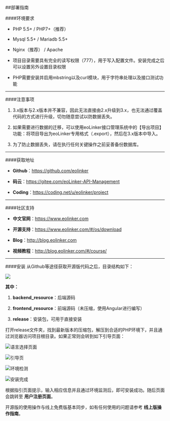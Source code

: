 ##部署指南

####环境要求
- PHP 5.5+ / PHP7+（推荐）

- Mysql 5.5+ / Mariadb 5.5+

- Nginx（推荐） / Apache

- 项目目录需要具有完全的读写权限（777），用于写入配置文件。安装完成之后可以设置另外设置目录权限

- PHP需要安装并启用mbstring以及curl模块，用于字符串处理以及接口测试功能

------------


####注意事项
1. 3.x版本与2.x版本并不兼容，因此无法直接由2.x升级到3.x，也无法通过覆盖代码的方式进行升级，切勿随意尝试以防数据丢失。

2. 如果需要进行数据的迁移，可以使用eoLinker接口管理系统中的【导出项目】功能：将项目导出为eoLinker专用格式（.export），然后在3.x版本中导入。

3. 为了防止数据丢失，请在执行任何关键操作之前妥善备份数据库。

------------


####获取地址
- **Github**：https://github.com/eolinker

- **码云**：https://gitee.com/eoLinker-API-Management

- **Coding**：https://coding.net/u/eolinker/project

------------


####社区支持
- **中文官网**：https://www.eolinker.com

- **开源支持**：https://www.eolinker.com/#/os/download

- **Blog**：http://blog.eolinker.com

- **视频教程**：http://blog.eolinker.com/#/course/

------------

####安装
从Github等途径获取开源版代码之后，目录结构如下：

![](http://data.eolinker.com/course/z6HlGGQ1456b966d7b02be708285592be9e233e8dfce498)

**其中：**
1. **backend_resource**：后端源码

2. **frontend_resource**：前端源码（未压缩，使用Angular进行编写）

3. **release**：安装包，可用于直接安装

打开release文件夹，找到最新版本的压缩包，解压到合适的PHP环境下，并且通过浏览器访问项目根目录。如果正常则会转到如下引导页面：

![语言选择页面](http://data.eolinker.com/course/ZsnXT59da84b037fe5ea38bff8b64df3a349e187aab4924)

![引导页](http://data.eolinker.com/course/hqkCN2b753ade82f4021a674a08ecf3529029df63307872)

![环境检测](http://data.eolinker.com/course/HE2jrD2a58d6a1083238f9a437230b48332f625a9d1a3b1)

![安装完成](http://data.eolinker.com/course/I3Rvtp1c1519d1fefb4641b34cf71c0af2bab3aee8243c8)

根据指引页面提示，输入相应信息并且通过环境监测后，即可安装成功。随后页面会跳转至 **用户注册页面**。

开源版的使用操作与线上免费版基本同步，如有任何使用的问题请参考 **线上版操作指南**。
